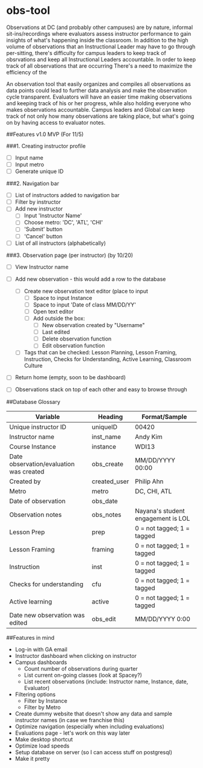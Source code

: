 # obs-tool
Observations at DC (and probably other campuses) are by nature, informal sit-ins/recordings where evaluators assess instructor performance to gain insights of what's happening inside the classroom. In addition to the high volume of observations that an Instructional Leader may have to go through per-sitting, there's difficulty for campus leaders to keep track of obsrvations and keep all Instructional Leaders accountable. In order to keep track of all observations that are occurring  There's a need to maximize the efficiency of the 

An observation tool that easily organizes and compiles all observations as data points could lead to further data analysis and make the observation cycle transparent. Evaluators will have an easier time making observations and keeping track of his or her progress, while also holding everyone who makes observations accountable. Campus leaders and Global can keep track of not only how many observations are taking place, but what's going on by having access to evaluator notes. 

##Features v1.0 MVP (For 11/5)

###1. Creating instructor profile 
- [ ] Input name
- [ ] Input metro
- [ ] Generate unique ID

###2. Navigation bar 
- [ ] List of instructors added to navigation bar
- [ ] Filter by instructor
- [ ] Add new instructor
  - [ ] Input 'Instructor Name'
  - [ ] Choose metro: 'DC', 'ATL', 'CHI'
  - [ ] 'Submit' button 
  - [ ] 'Cancel' button
- [ ] List of all instructors (alphabetically) 

###3. Observation page (per instructor) (by 10/20) 
- [ ] View Instructor name
- [ ] Add new observation - this would add a row to the database 
    - [ ] Create new observation text editor (place to input 
        - [ ] Space to input Instance
        - [ ] Space to input 'Date of class MM/DD/YY'
        - [ ] Open text editor
        - [ ] Add outside the box: 
            - [ ] New observation created by "Username"
            - [ ] Last edited
            - [ ] Delete observation function
            - [ ] Edit observation function
    - [ ] Tags that can be checked: Lesson Planning, Lesson Framing, Instruction, Checks for Understanding, Active Learning, Classroom Culture
- [ ] Return home (empty, soon to be dashboard)
- [ ] Observations stack on top of each other and easy to browse through
 

##Database Glossary

| Variable  | Heading | Format/Sample
--- | --- | ---
| Unique instructor ID | uniqueID | 00420 
| Instructor name | inst_name | Andy Kim
| Course Instance | instance | WDI13 |
| Date observation/evaluation was created | obs_create | MM/DD/YYYY 00:00 | 
| Created by | created_user | Philip Ahn
| Metro | metro | DC, CHI, ATL |
| Date of observation | obs_date | 
| Observation notes | obs_notes | Nayana's student engagement is LOL
| Lesson Prep | prep | 0 = not tagged; 1 = tagged
| Lesson Framing | framing | 0 = not tagged; 1 = tagged  
| Instruction | inst | 0 = not tagged; 1 = tagged
| Checks for understanding | cfu | 0 = not tagged; 1 = tagged
| Active learning | active | 0 = not tagged; 1 = tagged
| Date new observation was edited | obs_edit | MM/DD/YYYY 0:00



##Features in mind
* Log-in with GA email
* Instructor dashboard when clicking on instructor
* Campus dashboards 
  * Count number of observations during quarter
  * List current on-going classes (look at Spacey?)
  * List recent observations (include: Instructor name, Instance, date, Evaluator) 
* Filtering options
  * Filter by Instance
  * Filter by Metro
* Create dummy website that doesn't show any data and sample instructor names (in case we franchise this) 
* Optimize navigation (especially when including evaluations) 
* Evaluations page - let's work on this way later
* Make desktop shortcut
* Optimize load speeds 
* Setup database on server (so I can access stuff on postgresql) 
* Make it pretty
